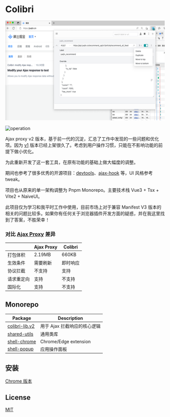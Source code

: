 # Colibri

![colibri_interceptor](./media/colibri_interceptor.png)

![operation](./media/operation.gif)

Ajax proxy v2 版本，基于前一代的沉淀，汇总了工作中发现的一些问题和优化项。因为 [v1](https://github.com/g0ngjie/ajax-proxy) 版本已经上架很久了。考虑到用户操作习惯，只能在不影响功能的前提下做小优化。

为此重新开发了这一套工具，在原有功能的基础上做大幅度的调整。

期间也参考了很多优秀的开源项目：[devtools](https://github.com/vuejs/devtools)、[ajax-hook](https://github.com/wendux/ajax-hook) 等，UI 风格参考 tweak。

项目也从原来的单一架构调整为 Pnpm Monorepo。主要技术栈 Vue3 + Tsx + Vite2 + NaiveUI。

此项目仅为学习和我平时工作中使用，目前市场上对于兼容 Manifest V3 版本的相关的问题比较多。如果你有任何关于浏览器插件开发方面的疑惑，并在我这里找到了答案，不胜荣幸！

### 对比 [Ajax Proxy](https://github.com/g0ngjie/ajax-proxy) 差异

|            | Ajax Proxy | Colibri  |
| ---------- | ---------- | -------- |
| 打包体积   | 2.19MB     | 660KB    |
| 生效条件   | 需要刷新   | 即时响应 |
| 协议拦截   | 不支持     | 支持     |
| 请求重定向 | 支持       | 不支持   |
| 国际化     | 支持       | 不支持   |

## Monorepo

| Package                                      | Description                  |
| -------------------------------------------- | ---------------------------- |
| [colibri-lib.v2](./packages/colibri-lib.v2/) | 用于 Ajax 拦截响应的核心逻辑 |
| [shared-utils](./packages/shared-utils/)     | 通用类库                     |
| [shell-chrome](./packages/shell-chrome)      | Chrome/Edge extension        |
| [shell-popup](./packages/shell-popup/)       | 应用操作面板                 |

## 安装

[Chrome 版本](https://chrome.google.com/webstore/detail/colibri-modify-ajax-respo/kalhaoeoppjgmbfdolmoeonfamnddkhc)

## License

[MIT](http://opensource.org/licenses/MIT)
